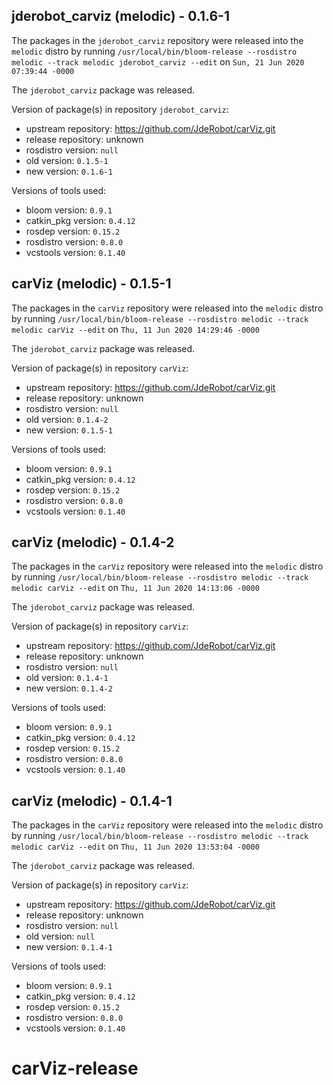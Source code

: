 ## jderobot_carviz (melodic) - 0.1.6-1

The packages in the `jderobot_carviz` repository were released into the `melodic` distro by running `/usr/local/bin/bloom-release --rosdistro melodic --track melodic jderobot_carviz --edit` on `Sun, 21 Jun 2020 07:39:44 -0000`

The `jderobot_carviz` package was released.

Version of package(s) in repository `jderobot_carviz`:

- upstream repository: https://github.com/JdeRobot/carViz.git
- release repository: unknown
- rosdistro version: `null`
- old version: `0.1.5-1`
- new version: `0.1.6-1`

Versions of tools used:

- bloom version: `0.9.1`
- catkin_pkg version: `0.4.12`
- rosdep version: `0.15.2`
- rosdistro version: `0.8.0`
- vcstools version: `0.1.40`


## carViz (melodic) - 0.1.5-1

The packages in the `carViz` repository were released into the `melodic` distro by running `/usr/local/bin/bloom-release --rosdistro melodic --track melodic carViz --edit` on `Thu, 11 Jun 2020 14:29:46 -0000`

The `jderobot_carviz` package was released.

Version of package(s) in repository `carViz`:

- upstream repository: https://github.com/JdeRobot/carViz.git
- release repository: unknown
- rosdistro version: `null`
- old version: `0.1.4-2`
- new version: `0.1.5-1`

Versions of tools used:

- bloom version: `0.9.1`
- catkin_pkg version: `0.4.12`
- rosdep version: `0.15.2`
- rosdistro version: `0.8.0`
- vcstools version: `0.1.40`


## carViz (melodic) - 0.1.4-2

The packages in the `carViz` repository were released into the `melodic` distro by running `/usr/local/bin/bloom-release --rosdistro melodic --track melodic carViz --edit` on `Thu, 11 Jun 2020 14:13:06 -0000`

The `jderobot_carviz` package was released.

Version of package(s) in repository `carViz`:

- upstream repository: https://github.com/JdeRobot/carViz.git
- release repository: unknown
- rosdistro version: `null`
- old version: `0.1.4-1`
- new version: `0.1.4-2`

Versions of tools used:

- bloom version: `0.9.1`
- catkin_pkg version: `0.4.12`
- rosdep version: `0.15.2`
- rosdistro version: `0.8.0`
- vcstools version: `0.1.40`


## carViz (melodic) - 0.1.4-1

The packages in the `carViz` repository were released into the `melodic` distro by running `/usr/local/bin/bloom-release --rosdistro melodic --track melodic carViz --edit` on `Thu, 11 Jun 2020 13:53:04 -0000`

The `jderobot_carviz` package was released.

Version of package(s) in repository `carViz`:

- upstream repository: https://github.com/JdeRobot/carViz.git
- release repository: unknown
- rosdistro version: `null`
- old version: `null`
- new version: `0.1.4-1`

Versions of tools used:

- bloom version: `0.9.1`
- catkin_pkg version: `0.4.12`
- rosdep version: `0.15.2`
- rosdistro version: `0.8.0`
- vcstools version: `0.1.40`


# carViz-release